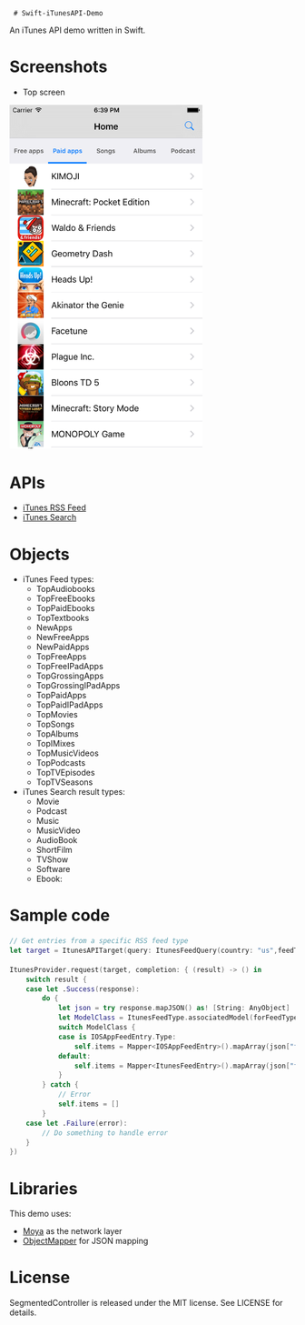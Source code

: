      # Swift-iTunesAPI-Demo
An iTunes API demo written in Swift.

# Screenshots
- Top screen

<img src="https://github.com/dobaduc/Swift-iTunesAPI-Demo/blob/master/screenshots/TopScreen.png" width="340">

# APIs

- [iTunes RSS Feed](https://rss.itunes.apple.com/us/?genre=6014&limit=300&urlDesc=/toppaidapplications)
- [iTunes Search](https://www.apple.com/itunes/affiliates/resources/documentation/itunes-store-web-service-search-api.html)

# Objects
- iTunes Feed types:
  - TopAudiobooks
  - TopFreeEbooks
  - TopPaidEbooks
  - TopTextbooks
  - NewApps
  - NewFreeApps
  - NewPaidApps
  - TopFreeApps
  - TopFreeIPadApps
  - TopGrossingApps
  - TopGrossingIPadApps
  - TopPaidApps
  - TopPaidIPadApps
  - TopMovies
  - TopSongs
  - TopAlbums
  - TopIMixes
  - TopMusicVideos
  - TopPodcasts
  - TopTVEpisodes
  - TopTVSeasons
- iTunes Search result types:
  - Movie    
  - Podcast
  - Music
  - MusicVideo
  - AudioBook
  - ShortFilm
  - TVShow
  - Software
  - Ebook:    

# Sample code

```swift
// Get entries from a specific RSS feed type
let target = ItunesAPITarget(query: ItunesFeedQuery(country: "us",feedType: feedType, genre: nil, limit: 50))

ItunesProvider.request(target, completion: { (result) -> () in
	switch result {
	case let .Success(response):
		do {
			let json = try response.mapJSON() as! [String: AnyObject]
			let ModelClass = ItunesFeedType.associatedModel(forFeedType: self.feedType)
			switch ModelClass {
			case is IOSAppFeedEntry.Type:
				self.items = Mapper<IOSAppFeedEntry>().mapArray(json["feed"]!["entry"])!
			default:
				self.items = Mapper<ItunesFeedEntry>().mapArray(json["feed"]!["entry"])!
			}
		} catch {
			// Error
			self.items = []
		}
	case let .Failure(error):
		// Do something to handle error
	}
})
```

# Libraries

This demo uses:
- [Moya](https://github.com/Moya/Moya) as the network layer
- [ObjectMapper](https://github.com/Hearst-DD/ObjectMapper) for JSON mapping

# License
SegmentedController is released under the MIT license. See LICENSE for details.
